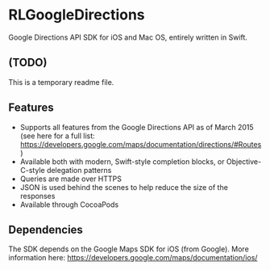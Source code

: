 # RLGoogleDirections
Google Directions API SDK for iOS and Mac OS, entirely written in Swift.

## (TODO)
This is a temporary readme file.

## Features
- Supports all features from the Google Directions API as of March 2015 (see here for a full list: https://developers.google.com/maps/documentation/directions/#Routes)
- Available both with modern, Swift-style completion blocks, or Objective-C-style delegation patterns
- Queries are made over HTTPS
- JSON is used behind the scenes to help reduce the size of the responses
- Available through CocoaPods

## Dependencies
The SDK depends on the Google Maps SDK for iOS (from Google).
More information here: https://developers.google.com/maps/documentation/ios/
